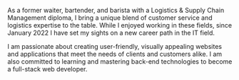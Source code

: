 As a former waiter, bartender, and barista with a Logistics & Supply Chain Management diploma, I bring a unique blend of customer service and logistics expertise to the table.  While I enjoyed working in these fields, since January 2022 I have set my sights on a new career path in the IT field.

I am passionate about creating user-friendly, visually appealing websites and applications that meet the needs of clients and customers alike. I am also committed to learning and mastering back-end technologies to become a full-stack web developer.
<!---
OllieRott/OllieRott is a ✨ special ✨ repository because its `README.md` (this file) appears on your GitHub profile.
You can click the Preview link to take a look at your changes.
--->
